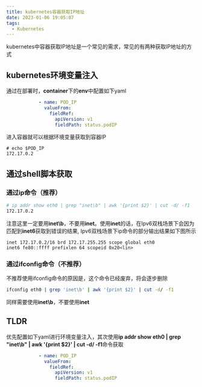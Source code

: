 ```yaml
---
title: kubernetes容器获取IP地址
date: 2023-01-06 19:05:07
tags:
  - Kubernetes
---
```

<!-- toc -->

kubernetes中容器获取IP地址是一个常见的需求，常见的有两种获取IP地址的方式

## kubernetes环境变量注入

通过在部署时，**container**下的**env**中配置如下yaml

```yaml
            - name: POD_IP
              valueFrom:
                fieldRef:
                  apiVersion: v1
                  fieldPath: status.podIP
```

进入容器就可以根据环境变量获取到容器IP

```
# echo $POD_IP
172.17.0.2
```

## 通过shell脚本获取

### 通过ip命令（推荐）

```bash
# ip addr show eth0 | grep "inet\b" | awk '{print $2}' | cut -d/ -f1
172.17.0.2
```

注意这里一定要用**inet\b**，不要用**inet**。使用**inet**的话，在Ipv6双栈场景下会因为匹配到**inet6**获取到错误的结果, Ipv6双栈场景下ip命令的部分输出结果如下图所示

```
inet 172.17.0.2/16 brd 172.17.255.255 scope global eth0
inet6 fe80::ffff prefixlen 64 scopeid 0x20<lin>
```

### 通过ifconfig命令（不推荐）

不推荐使用ifconfig命令的原因是，这个命令已经废弃，将会逐步删除

```bash
ifconfig eth0 | grep 'inet\b' | awk '{print $2}' | cut -d/ -f1
```

同样需要使用**inet\b**，不要使用**inet**

## TLDR

优先配置如下yaml进行环境变量注入，其次使用**ip addr show eth0 | grep "inet\b" | awk '{print $2}' | cut -d/ -f1**命令获取

```yaml
            - name: POD_IP
              valueFrom:
                fieldRef:
                  apiVersion: v1
                  fieldPath: status.podIP
```
